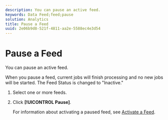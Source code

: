 ```yaml
---
description: You can pause an active feed.
keywords: Data Feed;feed;pause
solution: Analytics
title: Pause a Feed
uuid: 2e06b9d8-521f-4811-aa2e-5588ec4e3d54
---
```


# Pause a Feed

You can pause an active feed.

 When you pause a feed, current jobs will finish processing and no new jobs will be started. The Feed Status is changed to "Inactive."

1. Select one or more feeds.
1. Click **[!UICONTROL Pause]**.

   For information about activating a paused feed, see [Activate a Feed](t-feed-activate.md).
